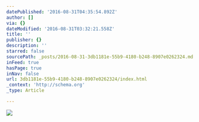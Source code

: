 ```yaml
---
datePublished: '2016-08-31T04:35:54.892Z'
author: []
via: {}
dateModified: '2016-08-31T03:32:21.558Z'
title: ''
publisher: {}
description: ''
starred: false
sourcePath: _posts/2016-08-31-3db1181e-55b9-4180-b248-8907e0262324.md
inFeed: true
hasPage: true
inNav: false
url: 3db1181e-55b9-4180-b248-8907e0262324/index.html
_context: 'http://schema.org'
_type: Article

---
```

![](https://the-grid-user-content.s3-us-west-2.amazonaws.com/a823dcbf-7328-4bc6-8c4d-ec247f076d3a.jpg)